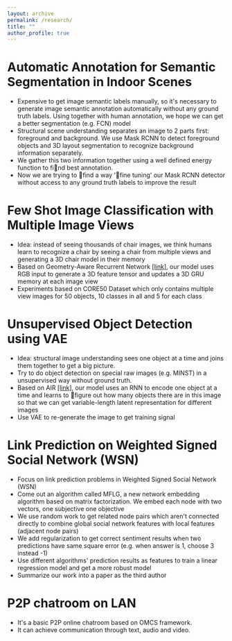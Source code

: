 ```yaml
---
layout: archive
permalink: /research/
title: ""
author_profile: true
---
```


# Automatic Annotation for Semantic Segmentation in Indoor Scenes

- Expensive to get image semantic labels manually, so it's necessary to generate image semantic annotation automatically without any ground truth labels. Using together with human annotation, we hope we can get a better segmentation (e.g. FCN) model
- Structural scene understanding separates an image to 2 parts first: foreground and background. We use Mask RCNN to detect foreground objects and 3D layout segmentation to recognize background information separately.
- We gather this two information together using a well defined energy function to find best annotation.
- Now we are trying to find a way 'fine tuning' our Mask RCNN detector without access to any ground truth labels to improve the result





# Few Shot Image Classification with Multiple Image Views

- Idea: instead of seeing thousands of chair images, we think humans learn to recognize a chair by seeing a chair from multiple views and generating a 3D chair model in their memory
- Based on Geometry-Aware Recurrent Network [[link]](https://arxiv.org/pdf/1901.00003.pdf), our model uses RGB input to generate a 3D feature tensor and updates a 3D GRU memory at each image view
- Experiments based on CORE50 Dataset which only contains multiple view images for 50 objects, 10 classes in all and 5 for each class





# Unsupervised Object Detection using VAE

- Idea: structural image understanding sees one object at a time and joins them together to get a big picture.
- Try to do object detection on special raw images (e.g. MINST) in a unsupervised way without ground truth.
- Based on AIR [[link]](https://arxiv.org/pdf/1603.08575.pdf), our model uses an RNN to encode one object at a time and learns to figure out how many objects there are in this image so that we can get variable-length latent representation for different images
- Use VAE to re-generate the image to get training signal





# Link Prediction on Weighted Signed Social Network (WSN)
- Focus on link prediction problems in Weighted Signed Social Network (WSN)
- Come out an algorithm called MFLG, a new network embedding algorithm based on matrix factorization. We embed each node with two vectors, one subjective one objective
- We use random work to get related node pairs which aren't connected directly to combine global social network features with local features (adjacent node pairs)
- We add regularization to get correct sentiment results when two predictions have same square error (e.g. when answer is 1, choose 3 instead -1)
- Use different algorithms' prediction results as features to train a linear regression model and get a more robust model
- Summarize our work into a paper as the third author





# P2P chatroom on LAN

- It's a basic P2P online chatroom based on OMCS framework. 
- It can achieve communication through text, audio and video.